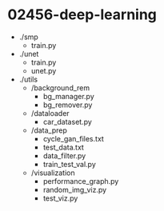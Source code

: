 # 02456-deep-learning

- ./smp
  - train.py   
- ./unet
  - train.py
  - unet.py
- ./utils
  - /background_rem
    - bg_manager.py
    - bg_remover.py  
  - /dataloader
    - car_dataset.py   
  - /data_prep
    - cycle_gan_files.txt
    - test_data.txt
    - data_filter.py
    - train_test_val.py   
  - /visualization  
    - performance_graph.py
    - random_img_viz.py
    - test_viz.py   
